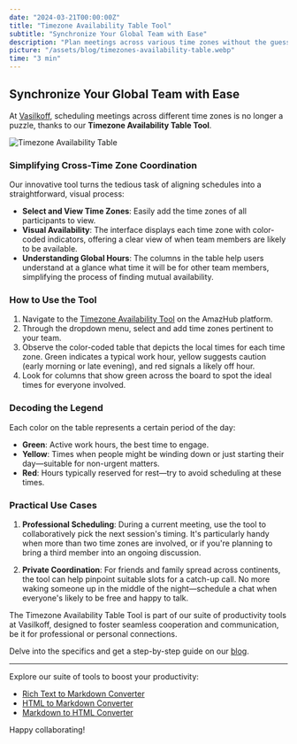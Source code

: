 ```yaml
---
date: "2024-03-21T00:00:00Z"
title: "Timezone Availability Table Tool"
subtitle: "Synchronize Your Global Team with Ease"
description: "Plan meetings across various time zones without the guesswork. Our Timezone Availability Table Tool offers a visual guide to find the best meeting times for everyone."
picture: "/assets/blog/timezones-availability-table.webp"
time: "3 min"
---
```


## Synchronize Your Global Team with Ease

At [Vasilkoff](https://vasilkoff.com/), scheduling meetings across different time zones is no longer a puzzle, thanks to our **Timezone Availability Table Tool**.

![Timezone Availability Table](/assets/blog/timezones-availability-table.webp)

### Simplifying Cross-Time Zone Coordination

Our innovative tool turns the tedious task of aligning schedules into a straightforward, visual process:

- **Select and View Time Zones**: Easily add the time zones of all participants to view.
- **Visual Availability**: The interface displays each time zone with color-coded indicators, offering a clear view of when team members are likely to be available.
- **Understanding Global Hours**: The columns in the table help users understand at a glance what time it will be for other team members, simplifying the process of finding mutual availability.

### How to Use the Tool

1. Navigate to the [Timezone Availability Tool](https://vasilkoff.com/tools/timezone-availability) on the AmazHub platform.
2. Through the dropdown menu, select and add time zones pertinent to your team.
3. Observe the color-coded table that depicts the local times for each time zone. Green indicates a typical work hour, yellow suggests caution (early morning or late evening), and red signals a likely off hour.
4. Look for columns that show green across the board to spot the ideal times for everyone involved.

### Decoding the Legend

Each color on the table represents a certain period of the day:
- **Green**: Active work hours, the best time to engage.
- **Yellow**: Times when people might be winding down or just starting their day—suitable for non-urgent matters.
- **Red**: Hours typically reserved for rest—try to avoid scheduling at these times.

### Practical Use Cases

1. **Professional Scheduling**: During a current meeting, use the tool to collaboratively pick the next session's timing. It's particularly handy when more than two time zones are involved, or if you're planning to bring a third member into an ongoing discussion.
   
2. **Private Coordination**: For friends and family spread across continents, the tool can help pinpoint suitable slots for a catch-up call. No more waking someone up in the middle of the night—schedule a chat when everyone's likely to be free and happy to talk.

The Timezone Availability Table Tool is part of our suite of productivity tools at Vasilkoff, designed to foster seamless cooperation and communication, be it for professional or personal connections.

Delve into the specifics and get a step-by-step guide on our [blog](https://vasilkoff.com/blog/timezone-tool).

---

Explore our suite of tools to boost your productivity:

- [Rich Text to Markdown Converter](https://vasilkoff.com/rich-text2md)
- [HTML to Markdown Converter](https://vasilkoff.com/html2md)
- [Markdown to HTML Converter](https://vasilkoff.com/md2html)

Happy collaborating!
